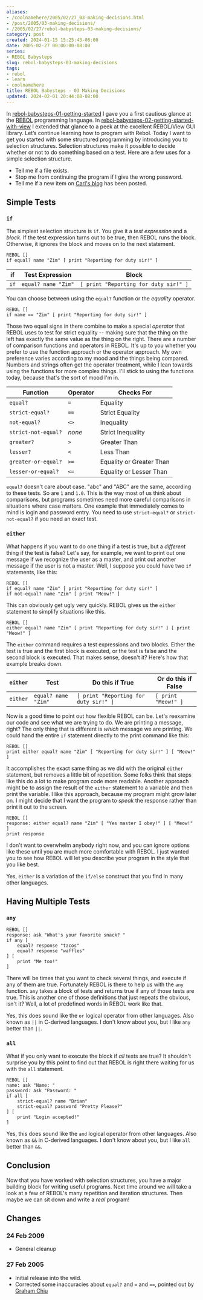```yaml
---
aliases:
- /coolnamehere/2005/02/27_03-making-decisions.html
- /post/2005/03-making-decisions/
- /2005/02/27/rebol-babysteps-03-making-decisions/
category: post
created: 2024-01-15 15:25:43-08:00
date: 2005-02-27 00:00:00-08:00
series:
- REBOL Babysteps
slug: rebol-babysteps-03-making-decisions
tags:
- rebol
- learn
- coolnamehere
title: REBOL Babysteps - 03 Making Decisions
updated: 2024-02-01 20:44:08-08:00
---
```


In [rebol-babysteps-01-getting-started](../../2004/12/rebol-babysteps-01-getting-started.md) I gave you a first cautious glance at the [REBOL](../../../card/REBOL.md) programming language. In [rebol-babysteps-02-getting-started-with-view](../../2004/12/rebol-babysteps-02-getting-started-with-view.md) I extended that glance to a peek at the excellent REBOL/View GUI library. Let’s continue learning how to program with Rebol. Today I want to get you started with some structured programming by introducing you to selection structures. Selection structures make it possible to decide whether or not to do something based on a test. Here are a few uses for a simple selection structure.

* Tell me if a file exists.
* Stop me from continuing the program if I give the wrong password.
* Tell me if a new item on [Carl's blog](http://www.rebol.com/cgi-bin/blog.r) has been posted.

## Simple Tests

### `if`

The simplest selection structure is `if`. You give it a *test expression* and a *block*. If the test expression turns out to be true, then REBOL runs the block. Otherwise, it ignores the block and moves on to the next statement.

````rebol
REBOL []
if equal? name "Zim" [ print "Reporting for duty sir!" ]
````

|if|Test Expression|Block|
|--|---------------|-----|
|`if`|`equal? name "Zim"`|`[ print "Reporting for duty sir!" ]`|

You can choose between using the `equal?` function or the *equality* operator.

````rebol
REBOL []
if name == "Zim" [ print "Reporting for duty sir!" ]
````

Those two equal signs in there combine to make a special *operator* that REBOL uses to test for strict equality -- making sure that the thing on the left has exactly the same value as the thing on the right. There are a number of comparison functions and operators in REBOL. It's up to you whether you prefer to use the function approach or the operator approach. My own preference varies according to my mood and the things being compared. Numbers and strings often get the operator treatment, while I lean towards using the functions for more complex things. I'll stick to using the functions today, because that's the sort of mood I'm in.

|Function|Operator|Checks For|
|--------|--------|----------|
|`equal?`|`=`|Equality|
|`strict-equal?`|`==`|Strict Equality|
|`not-equal?`|`<>`|Inequality|
|`strict-not-equal?`|*none*|Strict Inequality|
|`greater?`|`>`|Greater Than|
|`lesser?`|`<`|Less Than|
|`greater-or-equal?`|`>=`|Equality or Greater Than|
|`lesser-or-equal?`|`<=`|Equality or Lesser Than|

`equal?` doesn't care about case. "abc" and "ABC" are the same, according to these tests. So are `1` and `1.0`. This is the way most of us think about comparisons, but programs sometimes need more careful comparisons in situations where case matters. One example that immediately comes to mind is login and password entry. You need to use `strict-equal?` or `strict-not-equal?` if you need an exact test.

### `either`

What happens if you want to do one thing if a test is true, but a *different* thing if the test is false? Let's say, for example, we want to print out one message if we recognize the user as a master, and print out another message if the user is not a master. Well, I suppose you could have two `if` statements, like this:

````rebol
REBOL []
if equal? name "Zim" [ print "Reporting for duty sir!" ]
if not-equal? name "Zim" [ print "Meow!" ]
````

This can obviously get ugly very quickly. REBOL gives us the `either` statement to simplify situations like this.

````rebol
REBOL []
either equal? name "Zim" [ print "Reporting for duty sir!" ] [ print "Meow!" ]
````

The `either` command requires a test expressions and two blocks. Either the test is true and the first block is executed, or the test is false and the second block is executed. That makes sense, doesn't it? Here's how that example breaks down.

|`either`|Test|Do this if True|Or do this if False|
|--------|----|---------------|-------------------|
|`either`|`equal? name "Zim"`|`[ print "Reporting for duty sir!" ]`|`[ print "Meow!" ]`|

Now is a good time to point out how flexible REBOL can be. Let's reexamine our code and see what we are trying to do. We are printing a message, right? The only thing that is different is *which* message we are printing. We could hand the entire `if` statement directly to the print command like this:

````rebol
REBOL []
print either equal? name "Zim" [ "Reporting for duty sir!" ] [ "Meow!" ]
````

It accomplishes the exact same thing as we did with the original `either` statement, but removes a little bit of repetition. Some folks think that steps like this do a lot to make program code more readable. Another approach might be to assign the result of the `either` statement to a variable and then print the variable. I like this approach, because my program might grow later on. I might decide that I want the program to *speak* the response rather than print it out to the screen.

````rebol
REBOL []
response: either equal? name "Zim" [ "Yes master I obey!" ] [ "Meow!" ]
print response
````

I don't want to overwhelm anybody right now, and you can ignore options like these until you are much more comfortable with REBOL. I just wanted you to see how REBOL will let you describe your program in the style that you like best.

Yes, `either` is a variation of the `if/else` construct that you find in many other languages.

## Having Multiple Tests

### `any`

````rebol
REBOL []
response: ask "What's your favorite snack? "
if any [
	equal? response "tacos"
	equal? response "waffles"
] [
	print "Me too!"
]
````

There will be times that you want to check several things, and execute if any of them are true. Fortunately REBOL is there to help us with the `any` function. `any` takes a block of tests and returns true if any of those tests are true. This is another one of those definitions that just repeats the obvious, isn't it? Well, a lot of predefined words in REBOL work like that.

Yes, this does sound like the `or` logical operator from other languages. Also known as `||` in C-derived languages. I don't know about you, but I like `any` better than `||`.

### `all`

What if you only want to execute the block if *all* tests are true? It shouldn't surprise you by this point to find out that REBOL is right there waiting for us with the `all` statement.

````rebol
REBOL []
name: ask "Name: "
password: ask "Password: "
if all [
	strict-equal? name "Brian"
	strict-equal? password "Pretty Please?"
] [
	print "Login accepted!"
]
````

Yes, this does sound like the `and` logical operator from other languages. Also known as `&&` in C-derived languages. I don't know about you, but I like `all` better than `&&`.

## Conclusion

Now that you have worked with selection structures, you have a major building block for writing useful programs. Next time around we will take a look at a few of REBOL's many repetition and iteration structures. Then maybe we can sit down and write a *real* program!

## Changes

### 24 Feb 2009

* General cleanup

### 27 Feb 2005

* Initial release into the wild.
* Corrected some inaccuracies about `equal?` and `=` and `==`, pointed out by [Graham Chiu](http://www.compkarori.com/vanilla)